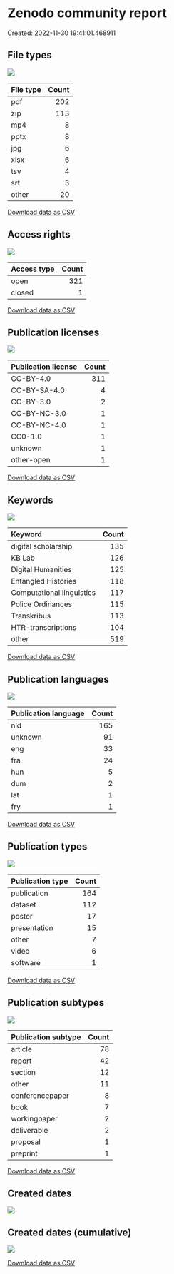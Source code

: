 # Zenodo community report

Created: 2022-11-30 19:41:01.468911

## File types



![](./img/file-types.png)

| File type   |   Count |
|:------------|--------:|
| pdf         |     202 |
| zip         |     113 |
| mp4         |       8 |
| pptx        |       8 |
| jpg         |       6 |
| xlsx        |       6 |
| tsv         |       4 |
| srt         |       3 |
| other       |      20 |

[Download data as CSV](./csv/file-types.csv)



## Access rights



![](./img/access-rights.png)

| Access type   |   Count |
|:--------------|--------:|
| open          |     321 |
| closed        |       1 |

[Download data as CSV](./csv/access-rights.csv)



## Publication licenses



![](./img/licenses.png)

| Publication license   |   Count |
|:----------------------|--------:|
| CC-BY-4.0             |     311 |
| CC-BY-SA-4.0          |       4 |
| CC-BY-3.0             |       2 |
| CC-BY-NC-3.0          |       1 |
| CC-BY-NC-4.0          |       1 |
| CC0-1.0               |       1 |
| unknown               |       1 |
| other-open            |       1 |

[Download data as CSV](./csv/licenses.csv)



## Keywords



![](./img/keywords.png)

| Keyword                   |   Count |
|:--------------------------|--------:|
| digital scholarship       |     135 |
| KB Lab                    |     126 |
| Digital Humanities        |     125 |
| Entangled Histories       |     118 |
| Computational linguistics |     117 |
| Police Ordinances         |     115 |
| Transkribus               |     113 |
| HTR-transcriptions        |     104 |
| other                     |     519 |

[Download data as CSV](./csv/keywords.csv)



## Publication languages



![](./img/languages.png)

| Publication language   |   Count |
|:-----------------------|--------:|
| nld                    |     165 |
| unknown                |      91 |
| eng                    |      33 |
| fra                    |      24 |
| hun                    |       5 |
| dum                    |       2 |
| lat                    |       1 |
| fry                    |       1 |

[Download data as CSV](./csv/languages.csv)



## Publication types



![](./img/publication-types.png)

| Publication type   |   Count |
|:-------------------|--------:|
| publication        |     164 |
| dataset            |     112 |
| poster             |      17 |
| presentation       |      15 |
| other              |       7 |
| video              |       6 |
| software           |       1 |

[Download data as CSV](./csv/publication-types.csv)



## Publication subtypes



![](./img/publication-subtypes.png)

| Publication subtype   |   Count |
|:----------------------|--------:|
| article               |      78 |
| report                |      42 |
| section               |      12 |
| other                 |      11 |
| conferencepaper       |       8 |
| book                  |       7 |
| workingpaper          |       2 |
| deliverable           |       2 |
| proposal              |       1 |
| preprint              |       1 |

[Download data as CSV](./csv/publication-subtypes.csv)



## Created dates

![](./img/publications-created.png)

## Created dates (cumulative)

![](./img/publications-created-cum.png)

[Download data as CSV](./csv/created-dates.csv)

